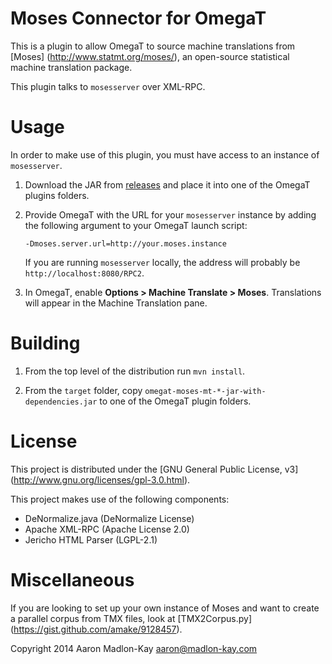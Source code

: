 Moses Connector for OmegaT
==========================

This is a plugin to allow OmegaT to source machine translations from [Moses]
(http://www.statmt.org/moses/), an open-source statistical machine translation
package.

This plugin talks to `mosesserver` over XML-RPC.


Usage
=====

In order to make use of this plugin, you must have access to an instance of
`mosesserver`.

1. Download the JAR from [releases](https://github.com/amake/omegat-moses-mt/releases)
   and place it into one of the OmegaT plugins folders.

2. Provide OmegaT with the URL for your `mosesserver` instance by adding the
   following argument to your OmegaT launch script:
   
   ```
   -Dmoses.server.url=http://your.moses.instance
   ```

   If you are running `mosesserver` locally, the address will probably be
   `http://localhost:8080/RPC2`.

3. In OmegaT, enable **Options > Machine Translate > Moses**. Translations will
   appear in the Machine Translation pane.


Building
========

1. From the top level of the distribution run `mvn install`.

2. From the `target` folder, copy `omegat-moses-mt-*-jar-with-dependencies.jar`
   to one of the OmegaT plugin folders.


License
=======

This project is distributed under the [GNU General Public License, v3]
(http://www.gnu.org/licenses/gpl-3.0.html).

This project makes use of the following components:
- DeNormalize.java (DeNormalize License)
- Apache XML-RPC (Apache License 2.0)
- Jericho HTML Parser (LGPL-2.1)


Miscellaneous
=============

If you are looking to set up your own instance of Moses and want to create
a parallel corpus from TMX files, look at [TMX2Corpus.py]
(https://gist.github.com/amake/9128457).


Copyright 2014 Aaron Madlon-Kay <aaron@madlon-kay.com>
